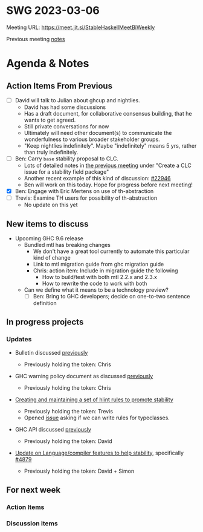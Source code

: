 SWG 2023-03-06
==============

Meeting URL: https://meet.jit.si/StableHaskellMeetBiWeekly

Previous meeting [notes](https://github.com/haskellfoundation/stability/blob/main/meetings/2023-02-20.md)

# Agenda & Notes

## Action Items From Previous

- [ ] David will talk to Julian about ghcup and nightlies.
  - David has had some discussions
  - Has a draft document, for collaborative consensus building, that he wants to get agreed.
  - Still private conversations for now
  - Ultimately will need other document(s) to communicate the wonderfulness to various broader stakeholder groups.
  - "Keep nightlies indefinitely".  Maybe "indefinitely" means 5 yrs, rather than truly indefinitely.
- [ ] Ben: Carry `base` stability proposal to CLC.
    - Lots of detailed notes in [the previous meeting](https://github.com/haskellfoundation/stability/blob/main/meetings/2023-02-20.md) under "Create a CLC issue for a stability field package"
    - Another recent example of this kind of discussion: [#22946](https://gitlab.haskell.org/ghc/ghc/-/issues/22946)
    - Ben will work on this today.  Hope for progress before next meeting!
- [x] Ben: Engage with Eric Mertens on use of th-abstraction
- [ ] Trevis: Examine TH users for possibility of th-abstraction
  - No update on this yet

## New items to discuss

- Upcoming GHC 9.6 release
  - Bundled mtl has breaking changes
    - We don't have a great tool currently to automate this particular kind of change
    - Link to mtl migration guide from ghc migration guide
    - Chris: action item: Include in migration guide the following
      - How to build/test with both mtl 2.2.x and 2.3.x
      - How to rewrite the code to work with both
  - Can we define what it means to be a technology preview?
    - [ ] Ben: Bring to GHC developers; decide on one-to-two sentence definition

## In progress projects
### Updates
  - Bulletin discussed [previously](https://github.com/haskellfoundation/stability/blob/main/meetings/2022-10-17.md)
    - Previously holding the token: Chris

  - GHC warning policy document as discussed [previously](https://github.com/haskellfoundation/stability/blob/main/meetings/2022-05-30.md)
    - Previously holding the token: Chris

  - [Creating and maintaining a set of hlint rules to promote stability](https://github.com/haskellfoundation/stability/pull/14)
    - Previously holding the token: Trevis
    - Opened [issue](https://github.com/ndmitchell/hlint/issues/1440) asking if we can write rules for typeclasses.

 - GHC API discussed [previously](https://github.com/haskellfoundation/stability/blob/main/meetings/2022-10-17.md)
    - Previously holding the token: David

  - [Update on Language/compiler features to help stability](https://edit.smart-cactus.org/jeFTSfj9SRun6ywmj1Tqcw?view), specifically [#4879](https://gitlab.haskell.org/ghc/ghc/-/issues/4879)
    - Previously holding the token: David + Simon

## For next week
### Action Items

### Discussion items
